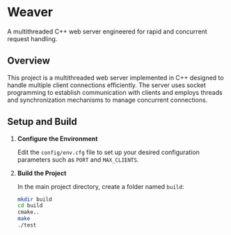 # Weaver

A multithreaded C++ web server engineered for rapid and concurrent request handling.

## Overview

This project is a multithreaded web server implemented in C++ designed to handle multiple client connections efficiently. The server uses socket programming to establish communication with clients and employs threads and synchronization mechanisms to manage concurrent connections.

## Setup and Build

1. **Configure the Environment**

   Edit the `config/env.cfg` file to set up your desired configuration parameters such as `PORT` and `MAX_CLIENTS`.

2. **Build the Project**

   In the main project directory, create a folder named `build`:
   ```bash
   mkdir build
   cd build
   cmake..
   make
   ./test

